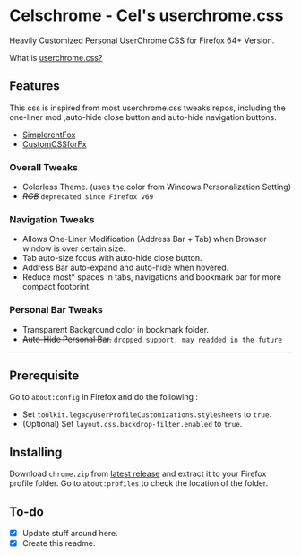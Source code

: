 # Celschrome - Cel's userchrome.css   

Heavily Customized Personal UserChrome CSS for Firefox 64+ Version.

What is [userchrome.css?](https://www.userchrome.org/)

## Features
This css is inspired from most userchrome.css tweaks repos, including the one-liner mod ,auto-hide close button and auto-hide navigation buttons.
- [SimplerentFox](https://github.com/migueravila/SimplerentFox)  
- [CustomCSSforFx](https://github.com/Aris-t2/CustomCSSforFx)  

### Overall Tweaks
- Colorless Theme. (uses the color from Windows Personalization Setting)
- ~~*RGB*~~ `deprecated since Firefox v69`

### Navigation Tweaks 
- Allows One-Liner Modification (Address Bar + Tab) when Browser window is over certain size.
- Tab auto-size focus with auto-hide close button.
- Address Bar auto-expand and auto-hide when hovered.
- Reduce most* spaces in tabs, navigations and bookmark bar for more compact footprint. 
 
### Personal Bar Tweaks 
- Transparent Background color in bookmark folder. 
- ~~Auto-Hide Personal Bar.~~ `dropped support, may readded in the future`
---
## Prerequisite 
Go to `about:config` in Firefox and do the following :  
- Set `toolkit.legacyUserProfileCustomizations.stylesheets` to `true`.  
- (Optional) Set `layout.css.backdrop-filter.enabled` to `true`.  

## Installing
Download `chrome.zip` from [latest release](https://github.com/koushiroue/celschrome/releases/latest) and extract it to your Firefox profile folder.
Go to `about:profiles` to check the location of the folder.

## To-do
- [x] Update stuff around here.  
- [x] Create this readme.
